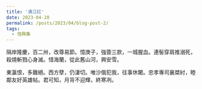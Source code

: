 ```yaml
---
title: '满江红'
date: 2023-04-20
permalink: /posts/2023/04/blog-post-2/
tags:
  - 愷興集
---
```


隔岸隆慶，百二卅，改尊易節。憶庚子，強簽三款，一城腥血。連髻穿肩推溺死，殺燒斬戮心身滅。惜海蘭，從此舊山河，興安雪。

東瀛恨，多難絕。西方孽，仍淒切。唯沙俄犯我，往事休闍。忠孝專司襄桀紂，睦鄰友好英雄帖。君可知，月背不迎輝，終寒冽。